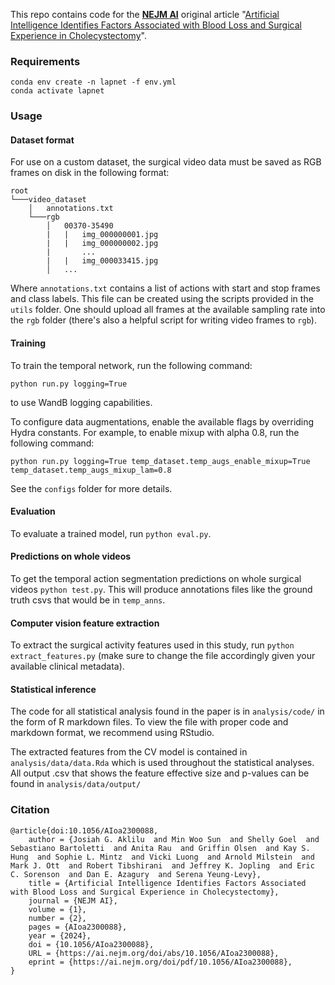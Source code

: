 
This repo contains code for the [**NEJM AI**](https://ai.nejm.org/) original article "[Artificial Intelligence Identifies Factors Associated with Blood Loss and Surgical Experience in Cholecystectomy](https://ai.nejm.org/doi/full/10.1056/AIoa2300088)". 

### Requirements
```
conda env create -n lapnet -f env.yml
conda activate lapnet
```

### Usage

#### Dataset format
For use on a custom dataset, the surgical video data must be saved as RGB frames on disk in the following format:
```
root
└───video_dataset
    │   annotations.txt
    └───rgb
        │   00370-35490
        |   |   img_000000001.jpg
        |   |   img_000000002.jpg
        |       ...
        |   |   img_000033415.jpg
        │   ...
```
Where `annotations.txt` contains a list of actions with start and stop frames and class labels. This file can be created using the scripts provided in the `utils` folder. One should upload all frames at the available sampling rate into the `rgb` folder (there's also a helpful script for writing video frames to `rgb`).

#### Training
To train the temporal network, run the following command:
```
python run.py logging=True
```
to use WandB logging capabilities. 

To configure data augmentations, enable the available flags by overriding Hydra constants. For example, to enable mixup with alpha 0.8, run the following command:
```
python run.py logging=True temp_dataset.temp_augs_enable_mixup=True temp_dataset.temp_augs_mixup_lam=0.8
```
See the `configs` folder for more details.

#### Evaluation
To evaluate a trained model, run `python eval.py`.

#### Predictions on whole videos
To get the temporal action segmentation predictions on whole surgical videos `python test.py`. This will produce annotations files like the ground truth csvs that would be in `temp_anns`. 

#### Computer vision feature extraction
To extract the surgical activity features used in this study, run `python extract_features.py` (make sure to change the file accordingly given your available clinical metadata).

#### Statistical inference
The code for all statistical analysis found in the paper is in `analysis/code/` in the form of R markdown files. To view the file with proper code and markdown format, we recommend using RStudio.

The extracted features from the CV model is contained in `analysis/data/data.Rda` which is used throughout the statistical analyses. All output .csv that shows the feature effective size and p-values can be found in `analysis/data/output/`

### Citation
```
@article{doi:10.1056/AIoa2300088,
    author = {Josiah G. Aklilu  and Min Woo Sun  and Shelly Goel  and Sebastiano Bartoletti  and Anita Rau  and Griffin Olsen  and Kay S. Hung  and Sophie L. Mintz  and Vicki Luong  and Arnold Milstein  and Mark J. Ott  and Robert Tibshirani  and Jeffrey K. Jopling  and Eric C. Sorenson  and Dan E. Azagury  and Serena Yeung-Levy},
    title = {Artificial Intelligence Identifies Factors Associated with Blood Loss and Surgical Experience in Cholecystectomy},
    journal = {NEJM AI},
    volume = {1},
    number = {2},
    pages = {AIoa2300088},
    year = {2024},
    doi = {10.1056/AIoa2300088},
    URL = {https://ai.nejm.org/doi/abs/10.1056/AIoa2300088},
    eprint = {https://ai.nejm.org/doi/pdf/10.1056/AIoa2300088},
}
```
